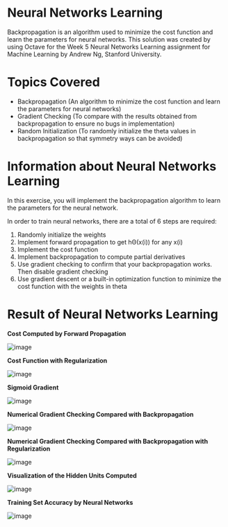 # Neural Networks Learning
Backpropagation is an algorithm used to minimize the cost function and learn the parameters for neural networks. This solution was created by using Octave for the Week 5 Neural Networks Learning assignment for Machine Learning by Andrew Ng, Stanford University. 

# Topics Covered 
- Backpropagation (An algorithm to minimize the cost function and learn the parameters for neural networks) 
- Gradient Checking (To compare with the results obtained from backpropagation to ensure no bugs in implementation) 
- Random Initialization (To randomly initialize the theta values in backpropagation so that symmetry ways can be avoided)

# Information about Neural Networks Learning 
In this exercise, you will implement the backpropagation algorithm to learn the parameters for the neural network.

In order to train neural networks, there are a total of 6 steps are required: 
1) Randomly initialize the weights
2) Implement forward propagation to get hΘ(x(i)) for any x(i)
3) Implement the cost function
4) Implement backpropagation to compute partial derivatives
5) Use gradient checking to confirm that your backpropagation works. Then disable gradient checking
6) Use gradient descent or a built-in optimization function to minimize the cost function with the weights in theta

# Result of Neural Networks Learning  
**Cost Computed by Forward Propagation**

![image](https://user-images.githubusercontent.com/95561298/184211651-12bca622-55e1-4b48-921b-ac6db94e8d2d.png)

**Cost Function with Regularization**

![image](https://user-images.githubusercontent.com/95561298/184211826-b6c10983-bdd1-40e1-971f-f90dee94c330.png)

**Sigmoid Gradient**

![image](https://user-images.githubusercontent.com/95561298/184211972-4c9d8d51-3696-485c-a759-d73de5349ec2.png)

**Numerical Gradient Checking Compared with Backpropagation**

![image](https://user-images.githubusercontent.com/95561298/184212543-7afb6479-a216-41ce-8b99-1f1864993384.png)

**Numerical Gradient Checking Compared with Backpropagation with Regularization**

![image](https://user-images.githubusercontent.com/95561298/184212778-5ccbdff4-cd17-4bd8-ae1a-c769eccbcb55.png)

**Visualization of the Hidden Units Computed**

![image](https://user-images.githubusercontent.com/95561298/184213313-2624ecfb-d6e1-4a85-ace8-035a5a8cea01.png)

**Training Set Accuracy by Neural Networks**

![image](https://user-images.githubusercontent.com/95561298/184213012-b783fe7a-5931-43c4-bb79-0aa1d3a2005e.png)
